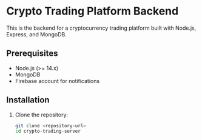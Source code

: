 # Crypto Trading Platform Backend

This is the backend for a cryptocurrency trading platform built with Node.js, Express, and MongoDB.

## Prerequisites
- Node.js (>= 14.x)
- MongoDB
- Firebase account for notifications

## Installation
1. Clone the repository:
   ```bash
   git clone <repository-url>
   cd crypto-trading-server